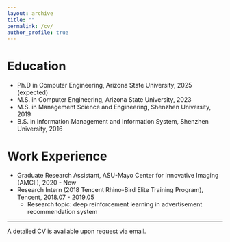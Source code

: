 ```yaml
---
layout: archive
title: ""
permalink: /cv/
author_profile: true
---
```


# Education
* Ph.D in Computer Engineering, Arizona State University, 2025 (expected)
* M.S. in Computer Engineering, Arizona State University, 2023
* M.S. in Management Science and Engineering, Shenzhen University, 2019
* B.S. in Information Management and Information System, Shenzhen University, 2016


# Work Experience
* Graduate Research Assistant, ASU-Mayo Center for Innovative Imaging (AMCII), 2020 - Now
* Research Intern (2018 Tencent Rhino-Bird Elite Training Program), Tencent, 2018.07 - 2019.05
  * Research topic: deep reinforcement learning in advertisement recommendation system

----
A detailed CV is available upon request via email.

<!--
Work experience
======
#* Spring 2024: Academic Pages Collaborator
  * Github University
  * Duties includes: Updates and improvements to template
  * Supervisor: The Users

* Fall 2015: Research Assistant
  * Github University
  * Duties included: Merging pull requests
  * Supervisor: Professor Hub

* Summer 2015: Research Assistant
  * Github University
  * Duties included: Tagging issues
  * Supervisor: Professor Git
  
Skills
======
* Skill 1
* Skill 2
  * Sub-skill 2.1
  * Sub-skill 2.2
  * Sub-skill 2.3
* Skill 3

Publications
======
  <ul>{% for post in site.publications reversed %}
    {% include archive-single-cv.html %}
  {% endfor %}</ul>
  
Talks
======
  <ul>{% for post in site.talks reversed %}
    {% include archive-single-talk-cv.html  %}
  {% endfor %}</ul>
  
Teaching
======
  <ul>{% for post in site.teaching reversed %}
    {% include archive-single-cv.html %}
  {% endfor %}</ul>
  
Service and leadership
======
* Currently signed in to 43 different slack teams
-->


